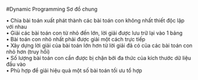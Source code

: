 #Dynamic Programming
Sơ đồ chung
<div>• Chia bài toán xuất phát thành các bài toán con không
nhất thiết độc lập với nhau</div>
<div>• Giải các bài toán con từ nhỏ đến lớn, lời giải được lưu
trữ lại vào 1 bảng</div>
<div>• Bài toán con nhỏ nhất phải được giải một cách trực tiếp</div>
<div>• Xây dựng lời giải của bài toán lớn hơn từ lời giải đã có
của các bài toán con nhỏ hơn (truy hồi)</div>
<div>• Số lượng bài toán con cần được bị chặn bởi đa thức của kích
thước dữ liệu đầu vào</div>
<div>• Phù hợp để giải hiệu quả một số bài toán tối ưu tổ hợp</div>